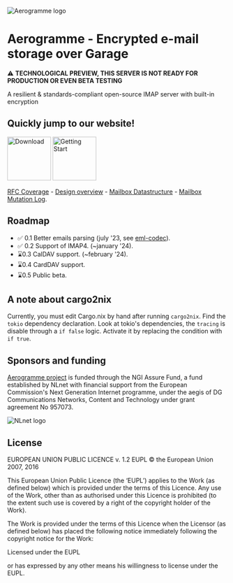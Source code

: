 ![Aerogramme logo](https://aerogramme.deuxfleurs.fr/logo/aerogramme-blue-hz.svg)

# Aerogramme - Encrypted e-mail storage over Garage

⚠️ **TECHNOLOGICAL PREVIEW, THIS SERVER IS NOT READY FOR PRODUCTION OR EVEN BETA TESTING**

A resilient & standards-compliant open-source IMAP server with built-in encryption 

## Quickly jump to our website!

<a href="https://aerogramme.deuxfleurs.fr/download/"><img height="100" src="https://aerogramme.deuxfleurs.fr/images/download.png" alt="Download"/></a>
<a href="https://aerogramme.deuxfleurs.fr/documentation/quick-start/"><img height="100" src="https://aerogramme.deuxfleurs.fr/images/getting-started.png" alt="Getting Start"/></a>

[RFC Coverage](https://aerogramme.deuxfleurs.fr/documentation/reference/rfc/) -
[Design overview](https://aerogramme.deuxfleurs.fr/documentation/design/overview/) -
[Mailbox Datastructure](https://aerogramme.deuxfleurs.fr/documentation/design/mailbox/) -
[Mailbox Mutation Log](https://aerogramme.deuxfleurs.fr/documentation/design/log/).

## Roadmap

  - ✅ 0.1 Better emails parsing (july '23, see [eml-codec](https://git.deuxfleurs.fr/Deuxfleurs/eml-codec)).
  - ✅ 0.2 Support of IMAP4. (~january '24).
  - ⌛0.3 CalDAV support. (~february '24).
  - ⌛0.4 CardDAV support.
  - ⌛0.5 Public beta.

## A note about cargo2nix

Currently, you must edit Cargo.nix by hand after running `cargo2nix`.
Find the `tokio` dependency declaration. 
Look at tokio's dependencies, the `tracing` is disable through a `if false` logic.
Activate it by replacing the condition with `if true`.


## Sponsors and funding

[Aerogramme project](https://nlnet.nl/project/Aerogramme/) is funded through the NGI Assure Fund, a fund established by NLnet with financial support from the European Commission's Next Generation Internet programme, under the aegis of DG Communications Networks, Content and Technology under grant agreement No 957073.

![NLnet logo](https://aerogramme.deuxfleurs.fr/images/nlnet.svg)

## License

EUROPEAN UNION PUBLIC LICENCE v. 1.2
EUPL © the European Union 2007, 2016

This European Union Public Licence (the ‘EUPL’) applies to the Work (as defined
below) which is provided under the terms of this Licence. Any use of the Work,
other than as authorised under this Licence is prohibited (to the extent such
use is covered by a right of the copyright holder of the Work).

The Work is provided under the terms of this Licence when the Licensor (as
defined below) has placed the following notice immediately following the
copyright notice for the Work:

Licensed under the EUPL

or has expressed by any other means his willingness to license under the EUPL.

